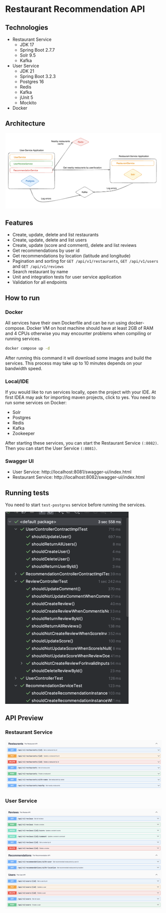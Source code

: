 # Restaurant Recommendation API

## Technologies

- Restaurant Service
    - JDK 17
    - Spring Boot 2.7.7
    - Solr 9.5
    - Kafka
- User Service
    - JDK 21
    - Spring Boot 3.2.3
    - Postgres 16
    - Redis
    - Kafka
    - jUnit 5
    - Mockito
- Docker

## Architecture

![architecture](./docs/architecture.png)

## Features

- Create, update, delete and list restaurants
- Create, update, delete and list users
- Create, update (score and comment), delete and list reviews
- Get recommendations by user id
- Get recommendations by location (latitude and longitude)
- Pagination and sorting for `GET /api/v1/restaurants`, `GET /api/v1/users` and `GET /api/v1/reviews`
- Search restaurant by name
- Unit and integration tests for user service application
- Validation for all endpoints

## How to run

### Docker

All services have their own Dockerfile and can be run using docker-compose.
Docker VM on host machine should have at least 2GB of RAM and 4 CPUs otherwise you may encounter problems when compiling
or running services.

```bash
docker compose up -d
```

After running this command it will download some images and build the services.
This process may take up to 10 minutes depends on your bandwidth speed.

### Local/IDE

If you would like to run services locally, open the project with your IDE.
At first IDEA may ask for importing maven projects, click to yes.
You need to run some services on Docker:

- Solr
- Postgres
- Redis
- Kafka
- Zookeeper

After starting these services, you can start the Restaurant Service `(:8082)`.
Then you can start the User Service `(:8081)`.

### Swagger UI

- User Service: http://localhost:8081/swagger-ui/index.html
- Restaurant Service: http://localhost:8082/swagger-ui/index.html

## Running tests

You need to start `test-postgres` service before running the services.

![test](./docs/tests.png)

## API Preview

### Restaurant Service

![restaurant endpoints](./docs/restaurant-service-endpoints.png)

### User Service

![user endpoints](./docs/user-service-endpoints.png)